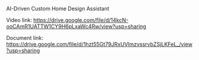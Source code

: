 AI-Driven Custom Home Design Assistant

Video link:
https://drive.google.com/file/d/14kcN-ooCAmR1UATTW1CY9H6pLxaWc4Rw/view?usp=sharing

Document link:
https://drive.google.com/file/d/1hzt55Gt79JRxUVlmzvssrvbZSjLKFeL_/view?usp=sharing
